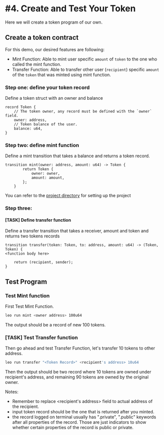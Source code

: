 # \#4. Create and Test Your Token


Here we will create a token program of our own.

## Create a token contract

For this demo, our desired features are following:

- Mint Function: Able to mint user specific `amount` of `token` to the one who called the mint function.
- Transfer Function: Able to transfer other user (`recipient`) specific `amount` of the `token` that was minted using mint function.

### Step one: define your token record

Define a token struct with an owner and balance

```leo
record Token {
    // The token owner, any record must be defined with the `owner` field.
    owner: address,
    // Token balance of the user.
    balance: u64,
}
```

### Step two: define mint function
Define a mint transition that takes a balance and returns a token record.

```leo
transition mint(owner: address, amount: u64) -> Token {
        return Token {
            owner: owner,
            amount: amount,
        };
    }
```

You can refer to the [project directory](token_f3_vc) for setting up the project 

### Step three: 
#### [TASK] Define transfer function
Define a transfer transition that takes a receiver, amount and token and returns two tokens records

```leo
transition transfer(token: Token, to: address, amount: u64) -> (Token, Token) {
<function body here>

    return (recipient, sender);
}
```

## Test Program

### Test Mint function

First Test Mint Function.
```bash
leo run mint <owner address> 100u64
```

The output should be a record of new 100 tokens.

### [TASK] Test Transfer function

Then go ahead and test Transfer Function, let's transfer 10 tokens to other address.
```bash
leo run transfer "<Token Record>" <recipient's address> 10u64
```

Then the output should be two record where 10 tokens are owned under recipient's address, and remaining 90 tokens are owned by the original owner.

Notes:
- Remember to replace <recipient's address> field to actual address of the recipient.
- input token record should be the one that is returned after you minted. 
- the record logged on terminal usually has ".private", ".public" keywords after all properties of the record. Those are just indicators to show whether certain properties of the record is public or private.

